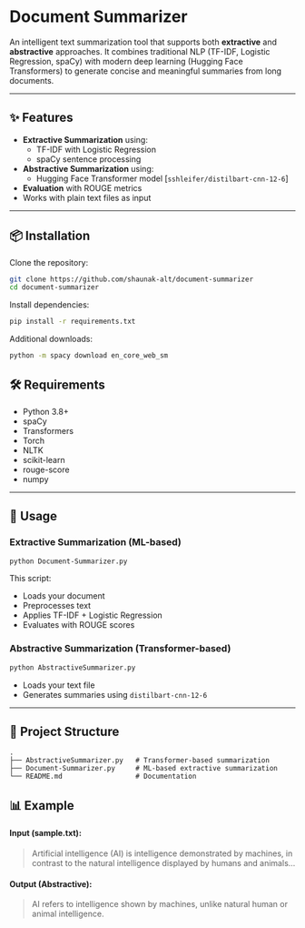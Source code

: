 # Document Summarizer

An intelligent text summarization tool that supports both **extractive** and **abstractive** approaches.
It combines traditional NLP (TF-IDF, Logistic Regression, spaCy) with modern deep learning (Hugging Face Transformers) to generate concise and meaningful summaries from long documents.

---

## ✨ Features
- **Extractive Summarization** using:
  - TF-IDF with Logistic Regression
  - spaCy sentence processing
- **Abstractive Summarization** using:
  - Hugging Face Transformer model [`sshleifer/distilbart-cnn-12-6`]
- **Evaluation** with ROUGE metrics
- Works with plain text files as input

---

## 📦 Installation

Clone the repository:
```bash
git clone https://github.com/shaunak-alt/document-summarizer
cd document-summarizer
```

Install dependencies:
```bash
pip install -r requirements.txt
```

Additional downloads:
```bash
python -m spacy download en_core_web_sm
```

## 🛠 Requirements
* Python 3.8+
* spaCy
* Transformers
* Torch
* NLTK
* scikit-learn
* rouge-score
* numpy

---

## 🚀 Usage

### Extractive Summarization (ML-based)
```bash
python Document-Summarizer.py
```

This script:
* Loads your document
* Preprocesses text
* Applies TF-IDF + Logistic Regression
* Evaluates with ROUGE scores

### Abstractive Summarization (Transformer-based)
```bash
python AbstractiveSummarizer.py
```

* Loads your text file
* Generates summaries using `distilbart-cnn-12-6`

---
## 📂 Project Structure
```
.
├── AbstractiveSummarizer.py   # Transformer-based summarization
├── Document-Summarizer.py     # ML-based extractive summarization
└── README.md                  # Documentation
```

## 📊 Example
#### Input (sample.txt):
> Artificial intelligence (AI) is intelligence demonstrated by machines, in contrast to the natural intelligence displayed by humans and animals...

#### Output (Abstractive):
> AI refers to intelligence shown by machines, unlike natural human or animal intelligence.
